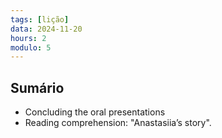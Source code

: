```yaml
---
tags: [lição]
data: 2024-11-20
hours: 2
modulo: 5
---
```


## Sumário
- Concluding the oral presentations
- Reading comprehension: "Anastasiia’s story".

